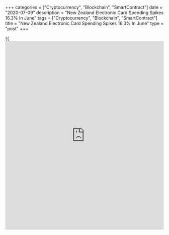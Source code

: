 +++
categories = ["Cryptocurrency", "Blockchain", "SmartContract"]
date = "2020-07-09"
description = "New Zealand Electronic Card Spending Spikes 16.3% In June"
tags = ["Cryptocurrency", "Blockchain", "SmartContract"]
title = "New Zealand Electronic Card Spending Spikes 16.3% In June"
type = "post"
+++

{{<iframe id="large-banner" src="https://www.bounty.group/#slide=3.0" width="100%" height="600" scrolling="no" style="border: 0px solid rgb(216, 221, 230); border-radius: 3px;">}}

The total value of electronic retail credit card spending in New Zealand
was up 16.3 percent on month in June, Statistics New Zealand said on
Friday - coming in at NZ$5.7 billion.

That follows the 78.9 percent surge in May.

On a yearly basis, retail card spending climbed 8.0 percent or NZ$421
million after sinking 6.0 percent in the previous month.

Spending in the core retail industries rose 10 percent or NZ$460
million.

By industry, the movements were: durables, up $310 million (24 percent);
consumables, up $205 million (11 percent); motor vehicles (excluding
fuel), up $45 million (26 percent); apparel, up $18 million (5.7
percent); hospitality, down $74 million (7.3 percent); and fuel, down
$84 million (15 percent).

For comments and feedback [contact](https://www.playgroundfx.com/contact/): editorial@rtt[news](https://www.letsplayfx.com/blog/forex-news-website/).com

[Economic News][1]

 **What parts of the world are seeing the best (and worst) economic
performances lately? Click[here][2] to check out our [Econ Scorecard][2]
and find out! See up-to-the-moment [ranking](https://www.playgroundfx.com/blog/crypto-exchange-ranking/)s for the best and worst
performers in [GDP][3], [unemployment rate][4], [inflation][5] and much
more.**

   1. www.rtt[news](https://www.letsplayfx.com/blog/forex-news-website/).com/Content/EconomicNews.aspx
   2. www.rtt[news](https://www.letsplayfx.com/blog/forex-news-website/).com/economic-scorecard/world-rank/retail-sales/highest-performance.aspx
   3. www.rtt[news](https://www.letsplayfx.com/blog/forex-news-website/).com/economic-scorecard/world-rank/GDP/highest-performance.aspx
   4. www.rtt[news](https://www.letsplayfx.com/blog/forex-news-website/).com/economic-scorecard/world-rank/unemployment-rate/lowest-performance.aspx
   5. www.rtt[news](https://www.letsplayfx.com/blog/forex-news-website/).com/economic-scorecard/world-rank/CPI/highest-performance.aspx